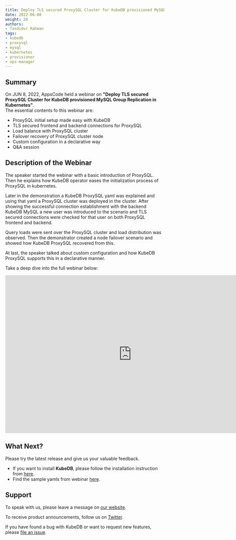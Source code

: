 ```yaml
---
title: Deploy TLS secured ProxySQL Cluster for KubeDB provisioned MySQL Group Replication in Kubernetes
date: 2022-06-08
weight: 20
authors:
- Tasdidur Rahman
tags:
- kubedb
- proxysql
- mysql
- kubernetes
- provisioner
- ops-manager
---
```


## Summary

On JUN 8, 2022, AppsCode held a webinar on **"Deploy TLS secured ProxySQL Cluster for KubeDB provisioned MySQL Group Replication in Kubernetes"**. <br>
The essential contents fo this webinar are: <br>
* ProxySQL initial setup made easy with KubeDB
* TLS secured frontend and backend connections for ProxySQL
* Load balance with ProxySQL cluster
* Failover recovery of ProxySQL cluster node
* Custom configuration in a declarative way
* Q&A session


## Description of the Webinar

The speaker started the webinar with a basic introduction of ProxySQL. Then he explains how KubeDB operator eases the initialization process of ProxySQL in kubernetes.

Later in the demonstration a KubeDB ProxySQL yaml was explained and using that yaml a ProxySQL cluster was deployed in the cluster. After showing the successful connection establishment with the backend KubeDB MySQL a new user was introduced to the scenario and TLS secured connections were checked for that user on both ProxySQL frontend and backend.

Query loads were sent over the ProxySQL cluster and load distribution was observed. Then the demonstrator created a node failover scenario and showed how KubeDB ProxySQL recovered from this.

At last, the speaker talked about custom configuration and how KubeDB ProxySQL supports this in a declarative manner.

Take a deep dive into the full webinar below:

<iframe style="height: 500px; width: 800px" src="https://www.youtube.com/embed/oFi37vqCjcw" title="YouTube video player" frameborder="0" allow="accelerometer; autoplay; clipboard-write; encrypted-media; gyroscope; picture-in-picture" allowfullscreen></iframe>

## What Next?

Please try the latest release and give us your valuable feedback.

* If you want to install **KubeDB**, please follow the installation instruction from [here](https://kubedb.com/docs/v2022.05.24/setup/).
* Find the sample yamls from webinar [here](https://github.com/kubedb/project/tree/master/demo/proxysql/webinar-2022.06.08).


## Support

To speak with us, please leave a message on [our website](https://appscode.com/contact/).

To receive product announcements, follow us on [Twitter](https://twitter.com/KubeVault).

If you have found a bug with KubeDB or want to request new features, please [file an issue](https://github.com/kubedb/project/issues/new).
